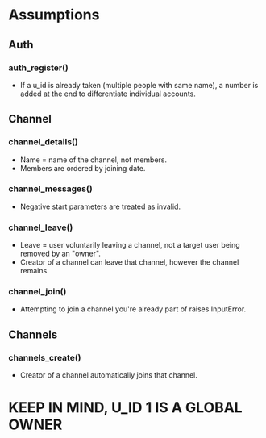 # Assumptions

## Auth
### auth_register()
- If a u_id is already taken (multiple people with same name), a number is added at the end to differentiate individual accounts.

## Channel
### channel_details()
- Name = name of the channel, not members.
- Members are ordered by joining date.
### channel_messages()
- Negative start parameters are treated as invalid.
### channel_leave()
- Leave = user voluntarily leaving a channel, not a target user being removed by an "owner".
- Creator of a channel can leave that channel, however the channel remains.
### channel_join()
- Attempting to join a channel you're already part of raises InputError.

## Channels
### channels_create()
- Creator of a channel automatically joins that channel.

# KEEP IN MIND, U_ID 1 IS A GLOBAL OWNER